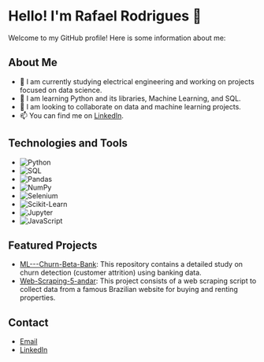 # Hello! I'm Rafael Rodrigues 👋

Welcome to my GitHub profile! Here is some information about me:

## About Me
- 🔭 I am currently studying electrical engineering and working on projects focused on data science.
- 🌱 I am learning Python and its libraries, Machine Learning, and SQL.
- 👯 I am looking to collaborate on data and machine learning projects.
- 📫 You can find me on [LinkedIn](https://www.linkedin.com/in/rafael-rodrigues-379112278/).

## Technologies and Tools
- ![Python](https://img.shields.io/badge/-Python-333333?style=flat&logo=python)
- ![SQL](https://img.shields.io/badge/-SQL-333333?style=flat&logo=postgresql)
- ![Pandas](https://img.shields.io/badge/-Pandas-333333?style=flat&logo=pandas)
- ![NumPy](https://img.shields.io/badge/-NumPy-333333?style=flat&logo=numpy)
- ![Selenium](https://img.shields.io/badge/-Selenium-333333?style=flat&logo=selenium)
- ![Scikit-Learn](https://img.shields.io/badge/-Scikit--Learn-333333?style=flat&logo=scikit-learn)
- ![Jupyter](https://img.shields.io/badge/-Jupyter-333333?style=flat&logo=jupyter)
- ![JavaScript](https://img.shields.io/badge/-JavaScript-333333?style=flat&logo=javascript)

## Featured Projects
- [ML---Churn-Beta-Bank](https://github.com/ML---Churn-Beta-Bank): This repository contains a detailed study on churn detection (customer attrition) using banking data.
- [ Web-Scraping-5-andar](https://github.com/RafaelOliRod/Web-Scraping-5-andar): This project consists of a web scraping script to collect data from a famous Brazilian website for buying and renting properties.

## Contact
- [Email](mailto:rafael.or@gmail.com)
- [LinkedIn](https://www.linkedin.com/in/rafael-rodrigues-379112278/)
